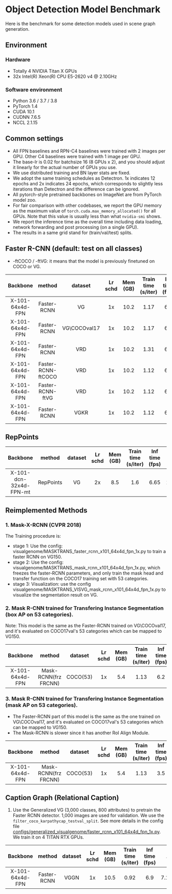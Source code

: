 # Object Detection Model Benchmark

Here is the benchmark for some detection models used in scene graph generation.

## Environment

### Hardware

- Totally 4 NVIDIA Titan X  GPUs
- 32x Intel(R) Xeon(R) CPU E5-2620 v4 @ 2.10GHz

### Software environment

- Python 3.6 / 3.7 / 3.8
- PyTorch 1.4
- CUDA 10.1
- CUDNN 7.6.5
- NCCL 2.1.15

## Common settings

- All FPN baselines and RPN-C4 baselines were trained with 2 images per GPU. Other C4 baselines were trained with 1 image per GPU.
- The base-lr is 0.02 for batchsize 16 (8 GPUs x 2), and you should adjust it linearly for the actual number of GPUs you use.
- We use distributed training and BN layer stats are fixed.
- We adopt the same training schedules as Detectron. 1x indicates 12 epochs and 2x indicates 24 epochs, which corresponds to slightly less iterations than Detectron and the difference can be ignored.
- All pytorch-style pretrained backbones on ImageNet are from PyTorch model zoo.
- For fair comparison with other codebases, we report the GPU memory as the maximum value of `torch.cuda.max_memory_allocated()` for all GPUs. Note that this value is usually less than what `nvidia-smi` shows.
- We report the inference time as the overall time including data loading, network forwarding and post processing (on a single GPU).
- The results in a same grid stand for (train/val/test) splits. 




##  Faster R-CNN (default: test on all classes)

- -ftCOCO / -ftVG: it means that the model is previously finetuned on COCO or VG. 

|    Backbone     |       method       |   dataset    | Lr schd | Mem (GB) | Train time (s/iter) | Inf time (fps) |       AP       |      AP50      |      AP75      |     AP_S     |     AP_M      |      AP_L      |
| :-------------: | :----------------: | :----------: | :-----: | :------: | :-----------------: | :------------: | :------------: | :------------: | :------------: | :----------: | :-----------: | :------------: |
| X-101-64x4d-FPN |    Faster-RCNN     |      VG      |   1x    |   10.2   |        1.17         |      6.2       | 25.1/13.8/14.7 | 45.9/27.0/29.9 | 25.0/12.6/12.7 | 17.7/7.1/5.6 | 23.7/9.6/12.2 | 26.1/17.5/17.9 |
| X-101-64x4d-FPN |    Faster-RCNN     | VG\COCOval17 |   1x    |   10.2   |        1.17         |      6.2       |  25.9/-/15.2   |  45.1/-/29.5   |  26.9/-/14.0   |  17.5/-/5.9  |  24.3/-/12.6  |  27.4/-/18.7   |
| X-101-64x4d-FPN |    Faster-RCNN     |     VRD      |   1x    |   10.2   |        1.31         |      6.0       |  42.7/-/13.3   |  72.1/-/27.7   |  46.7/-/10.9   |  33.8/-/5.0  |  44.5/-/9.1   |  43.4/-/16.3   |
| X-101-64x4d-FPN | Faster-RCNN-ftCOCO |     VRD      |   1x    |   10.2   |        1.12         |      6.0       |  63.0/-/19.2   |  87.4/-/33.2   |  76.1/-/20.6   |  55.2/-/5.8  |  63.1/-/11.3  |  64.7/-/23.0   |
| X-101-64x4d-FPN |  Faster-RCNN-ftVG  |     VRD      |   1x    |   10.2   |        1.12         |      6.0       |  62.1/-/17.8   |  88.6/-/33.2   |  75.2/-/17.1   |  55.5/-/3.6  |  62.7/-/11.5  |  63.5/-/21.4   |
| X-101-64x4d-FPN |    Faster-RCNN     |     VGKR     |   1x    |   10.2   |        1.12         |      6.0       |    -/-/13.9    |    -/-/27.0    |    -/-/12.8    |   -/-/5.4    |   -/-/11.3    |    -/-/16.9    |

## RepPoints

|        Backbone        |  method   | dataset | Lr schd | Mem (GB) | Train time (s/iter) | Inf time (fps) |  AP  | AP50 | AP75 | AP_S | AP_M | AP_L |
| :--------------------: | :-------: | :-----: | :-----: | :------: | :-----------------: | :------------: | :--: | :--: | :--: | :--: | :--: | :--: |
| X-101-dcn-32x4d-FPN-mt | RepPoints |   VG    |   2x    |   8.5    |         1.6         |      6.65      | 15.6 | 29.3 | 14.7 | 5.7  | 12.7 | 19.5 |



## Reimplemented Methods

###  1. Mask-X-RCNN (CVPR 2018)

The Training procedure is:
- stage 1: Use the config: visualgenome/MASKTRANS_faster_rcnn_x101_64x4d_fpn_1x.py to train a faster RCNN on VG150.
- stage 2: Use the config: visualgenome/MASKTRANS_mask_rcnn_x101_64x4d_fpn_1x.py, which freezes the faster-RCNN 
  parameters, and only train the mask head and transfer function on the COCO17 training set with 53 categories. 
- stage 3: Visualization: use the config visualgenome/MASKTRANS_VISVG_mask_rcnn_x101_64x4d_fpn_1x.py to visualize 
  the segmentation result on VG.

###  2.  Mask R-CNN trained for Transfering Instance Segmentation (box AP on 53 categories).

Note: This model is the same as the Faster-RCNN trained on VG\COCOval17, and it's evaluated on COCO17val's 53 categories which can be mapped to VG150.

|    Backbone     |        method        | dataset  | Lr schd | Mem (GB) | Train time (s/iter) | Inf time (fps) |  AP  | AP50 | AP75 | AP_S | AP_M | AP_L |
| :-------------: | :------------------: | :------: | :-----: | :------: | :-----------------: | :------------: | :--: | :--: | :--: | :--: | :--: | :--: |
| X-101-64x4d-FPN | Mask-RCNN(frz FRCNN) | COCO(53) |   1x    |   5.4    |        1.13         |      6.2       | 24.4 | 44.8 | 24.1 | 10.1 | 27.9 | 35.9 |

###  3. Mask R-CNN trained for Transfering Instance Segmentation (mask AP on 53 categories).

- The Faster-RCNN part of this model is the same as the one trained on VG\COCOval17, and it's evaluated on COCO17val's 53 categories which can be mapped to VG150. 
- The Mask-RCNN is slower since it has another RoI Align Module.

|    Backbone     |        method        | dataset  | Lr schd | Mem (GB) | Train time (s/iter) | Inf time (fps) |  AP  | AP50 | AP75 | AP_S | AP_M | AP_L |
| :-------------: | :------------------: | :------: | :-----: | :------: | :-----------------: | :------------: | :--: | :--: | :--: | :--: | :--: | :--: |
| X-101-64x4d-FPN | Mask-RCNN(frz FRCNN) | COCO(53) |   1x    |   5.4    |        1.13         |      3.5       | 25.0 | 43.3 | 25.9 | 11.7 | 28.6 | 36.2 |



## Caption Graph (Relational Caption)

1. Use the Generalized VG (3,000 classes, 800 attributes) to pretrain the Faster RCNN detector. 1,000 images are used for validation. We use the `filter_coco_karpathycap_testval_split`. See more details in the config file [configs/generalized_visualgenome/faster\_rcnn\_x101\_64x4d\_fpn\_1x.py](https://github.com/Kenneth-Wong/Scene-Graph-Benchmark-mmdet.pytorch/blob/master/configs/generalized_visualgenome/faster_rcnn_x101_64x4d_fpn_1x.py). We train it on 4 TITAN RTX GPUs. 
  ​

|    Backbone     |   method    | dataset | Lr schd | Mem (GB) | Train time (s/iter) | Inf time (fps) |   AP    |   AP50   |  AP75   |  AP_S   |  AP_M   |   AP_L   |   AR_1   |  AR_10   |  AR_100  |   AR_S   |   AR_M   |   AR_L   |
| :-------------: | :---------: | :-----: | :-----: | :------: | :-----------------: | :------------: | :-----: | :------: | :-----: | :-----: | :-----: | :------: | :------: | :------: | :------: | :------: | :------: | :------: |
| X-101-64x4d-FPN | Faster-RCNN |  VGGN   |   1x    |   10.5   |        0.92         |      6.9       | 7.1/2.4 | 12.8/4.9 | 6.8/2.1 | 7.9/1.8 | 6.6/2.5 | 10.6/3.4 | 11.8/6.2 | 15.4/8.4 | 15.5/8.5 | 12.1/6.4 | 13.8/8.4 | 19.7/9.4 |
